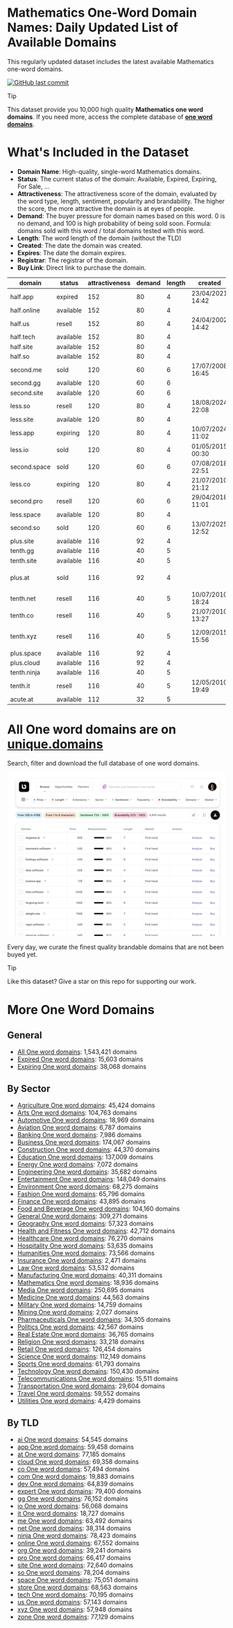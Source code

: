 
# **Mathematics One-Word Domain Names**: Daily Updated List of Available Domains

This regularly updated dataset includes the latest available Mathematics one-word domains.

[![GitHub last commit](https://img.shields.io/github/last-commit/UniqueDomains/mathematics-oneword-domains.svg?style=flat)]() 

> [!TIP]
> This dataset provide you 10,000 high quality **Mathematics one word domains**.
> If you need more, access the complete database of **[one word domains](https://unique.domains?utm_source=github&utm_medium=dataset&utm_campaign=Mathematics&utm_content=description.top)**.

# What's Included in the Dataset

- **Domain Name**: High-quality, single-word Mathematics domains.
- **Status**: The current status of the domain: Available, Expired, Expiring, For Sale, ...
- **Attractiveness**: The attractiveness score of the domain, evaluated by the word type, length, sentiment, popularity and brandability. The higher the score, the more attractive the domain is at eyes of people.
- **Demand**: The buyer pressure for domain names based on this word. 0 is no demand, and 100 is high probability of being sold soon. Formula: domains sold with this word / total domains tested with this word.
- **Length**: The word length of the domain (without the TLD)
- **Created**: The date the domain was created.
- **Expires**: The date the domain expires.
- **Registrar**: The registrar of the domain.
- **Buy Link**: Direct link to purchase the domain.

| domain       | status    | attractiveness | demand | length | created          | expires          | registrar                                               | sectors                              |
| ------------ | --------- | -------------- | ------ | ------ | ---------------- | ---------------- | ------------------------------------------------------- | ------------------------------------ |
| half.app     | expired   | 152            | 80     | 4      | 23/04/2021 14:42 | 23/04/2025 14:42 | GoDaddy.com, LLC                                        | Education,General,Mathematics,Retail |
| half.online  | available | 152            | 80     | 4      |                  |                  |                                                         | Education,General,Mathematics,Retail |
| half.us      | resell    | 152            | 80     | 4      | 24/04/2002 14:42 | 23/04/2026 23:59 | Domain.com, LLC                                         | Education,General,Mathematics,Retail |
| half.tech    | available | 152            | 80     | 4      |                  |                  |                                                         | Education,General,Mathematics,Retail |
| half.site    | available | 152            | 80     | 4      |                  |                  |                                                         | Education,General,Mathematics,Retail |
| half.so      | available | 152            | 80     | 4      |                  |                  |                                                         | Education,General,Mathematics,Retail |
| second.me    | sold      | 120            | 60     | 6      | 17/07/2008 16:45 | 17/07/2027 16:45 | GoDaddy.com, LLC                                        | General,Mathematics                  |
| second.gg    | available | 120            | 60     | 6      |                  |                  |                                                         | General,Mathematics                  |
| second.site  | available | 120            | 60     | 6      |                  |                  |                                                         | General,Mathematics                  |
| less.so      | resell    | 120            | 80     | 4      | 18/08/2024 22:08 | 18/08/2025 22:08 | NameCheap                                               | Business,Education,Mathematics       |
| less.site    | available | 120            | 80     | 4      |                  |                  |                                                         | Business,Education,Mathematics       |
| less.app     | expiring  | 120            | 80     | 4      | 10/07/2024 11:02 | 10/07/2025 11:02 | Sav.com, LLC                                            | Business,Education,Mathematics       |
| less.io      | sold      | 120            | 80     | 4      | 01/05/2015 00:30 | 01/05/2026 00:30 | Porkbun LLC                                             | Business,Education,Mathematics       |
| second.space | sold      | 120            | 60     | 6      | 07/08/2018 22:51 | 07/08/2026 23:59 | Go Daddy, LLC                                           | General,Mathematics                  |
| less.co      | expiring  | 120            | 80     | 4      | 21/07/2010 21:12 | 20/07/2025 23:59 | GoDaddy.com, LLC                                        | Business,Education,Mathematics       |
| second.pro   | resell    | 120            | 60     | 6      | 29/04/2018 11:01 | 29/04/2026 11:01 | Registrar of Domain Names REG.RU LLC                    | General,Mathematics                  |
| less.space   | available | 120            | 80     | 4      |                  |                  |                                                         | Business,Education,Mathematics       |
| second.so    | sold      | 120            | 60     | 6      | 13/07/2025 12:52 | 13/07/2028 12:52 | NameCheap                                               | General,Mathematics                  |
| plus.site    | available | 116            | 92     | 4      |                  |                  |                                                         | Finance,Mathematics,Technology       |
| tenth.gg     | available | 116            | 40     | 5      |                  |                  |                                                         | Mathematics                          |
| tenth.site   | available | 116            | 40     | 5      |                  |                  |                                                         | Mathematics                          |
| plus.at      | sold      | 116            | 92     | 4      |                  |                  | eww ag ( https://nic.at/registrar/592 )                 | Finance,Mathematics,Technology       |
| tenth.net    | resell    | 116            | 40     | 5      | 10/07/2010 18:24 | 10/07/2026 18:24 | GoDaddy.com, LLC                                        | Mathematics                          |
| tenth.co     | resell    | 116            | 40     | 5      | 21/07/2010 13:27 | 20/07/2026 23:59 | eName Technology Co., Ltd.                              | Mathematics                          |
| tenth.xyz    | resell    | 116            | 40     | 5      | 12/09/2015 15:56 | 12/09/2025 23:59 | Alibaba Cloud Computing Ltd. d/b/a HiChina (www.net.cn) | Mathematics                          |
| plus.space   | available | 116            | 92     | 4      |                  |                  |                                                         | Finance,Mathematics,Technology       |
| plus.cloud   | available | 116            | 92     | 4      |                  |                  |                                                         | Finance,Mathematics,Technology       |
| tenth.ninja  | available | 116            | 40     | 5      |                  |                  |                                                         | Mathematics                          |
| tenth.it     | resell    | 116            | 40     | 5      | 12/05/2010 19:49 | 31/05/2026 00:00 |                                                         | Mathematics                          |
| acute.at     | available | 112            | 32     | 5      |                  |                  |                                                         | Mathematics,Medicine,Science         |

# All One word domains are on [unique.domains](https://unique.domains?utm_source=github&utm_medium=dataset&utm_campaign=Mathematics&utm_content=description.bottom)

Search, filter and download the full database of one word domains.

[![Access the only remaining good domain names, before your competitors.](https://github.com/UniqueDomains/mathematics-oneword-domains/blob/main/unique.domains.jpg?raw=true)](https://unique.domains?utm_source=github&utm_medium=dataset&utm_campaign=Mathematics&utm_content=description.image)

Every day, we curate the finest quality brandable domains that are not been buyed yet.

> [!TIP]
> Like this dataset? Give a star on this repo for supporting our work.

# More One Word Domains

## General

- [All One word domains](https://github.com/UniqueDomains/oneword-domains): 1,543,421 domains
- [Expired One word domains](https://github.com/UniqueDomains/expired-oneword-domains): 15,603 domains
- [Expiring One word domains](https://github.com/UniqueDomains/expiring-oneword-domains): 38,068 domains
## By Sector

- [Agriculture One word domains](https://github.com/UniqueDomains/agriculture-oneword-domains): 45,424 domains
- [Arts One word domains](https://github.com/UniqueDomains/arts-oneword-domains): 104,763 domains
- [Automotive One word domains](https://github.com/UniqueDomains/automotive-oneword-domains): 18,969 domains
- [Aviation One word domains](https://github.com/UniqueDomains/aviation-oneword-domains): 6,787 domains
- [Banking One word domains](https://github.com/UniqueDomains/banking-oneword-domains): 7,986 domains
- [Business One word domains](https://github.com/UniqueDomains/business-oneword-domains): 174,067 domains
- [Construction One word domains](https://github.com/UniqueDomains/construction-oneword-domains): 44,370 domains
- [Education One word domains](https://github.com/UniqueDomains/education-oneword-domains): 137,009 domains
- [Energy One word domains](https://github.com/UniqueDomains/energy-oneword-domains): 7,072 domains
- [Engineering One word domains](https://github.com/UniqueDomains/engineering-oneword-domains): 35,682 domains
- [Entertainment One word domains](https://github.com/UniqueDomains/entertainment-oneword-domains): 148,049 domains
- [Environment One word domains](https://github.com/UniqueDomains/environment-oneword-domains): 68,275 domains
- [Fashion One word domains](https://github.com/UniqueDomains/fashion-oneword-domains): 65,796 domains
- [Finance One word domains](https://github.com/UniqueDomains/finance-oneword-domains): 43,895 domains
- [Food and Beverage One word domains](https://github.com/UniqueDomains/food-and-beverage-oneword-domains): 104,160 domains
- [General One word domains](https://github.com/UniqueDomains/general-oneword-domains): 309,271 domains
- [Geography One word domains](https://github.com/UniqueDomains/geography-oneword-domains): 57,323 domains
- [Health and Fitness One word domains](https://github.com/UniqueDomains/health-and-fitness-oneword-domains): 42,712 domains
- [Healthcare One word domains](https://github.com/UniqueDomains/healthcare-oneword-domains): 76,270 domains
- [Hospitality One word domains](https://github.com/UniqueDomains/hospitality-oneword-domains): 53,635 domains
- [Humanities One word domains](https://github.com/UniqueDomains/humanities-oneword-domains): 73,566 domains
- [Insurance One word domains](https://github.com/UniqueDomains/insurance-oneword-domains): 2,471 domains
- [Law One word domains](https://github.com/UniqueDomains/law-oneword-domains): 53,532 domains
- [Manufacturing One word domains](https://github.com/UniqueDomains/manufacturing-oneword-domains): 40,311 domains
- [Mathematics One word domains](https://github.com/UniqueDomains/mathematics-oneword-domains): 18,936 domains
- [Media One word domains](https://github.com/UniqueDomains/media-oneword-domains): 250,695 domains
- [Medicine One word domains](https://github.com/UniqueDomains/medicine-oneword-domains): 44,563 domains
- [Military One word domains](https://github.com/UniqueDomains/military-oneword-domains): 14,759 domains
- [Mining One word domains](https://github.com/UniqueDomains/mining-oneword-domains): 2,027 domains
- [Pharmaceuticals One word domains](https://github.com/UniqueDomains/pharmaceuticals-oneword-domains): 34,305 domains
- [Politics One word domains](https://github.com/UniqueDomains/politics-oneword-domains): 42,567 domains
- [Real Estate One word domains](https://github.com/UniqueDomains/real-estate-oneword-domains): 36,765 domains
- [Religion One word domains](https://github.com/UniqueDomains/religion-oneword-domains): 33,218 domains
- [Retail One word domains](https://github.com/UniqueDomains/retail-oneword-domains): 126,454 domains
- [Science One word domains](https://github.com/UniqueDomains/science-oneword-domains): 112,149 domains
- [Sports One word domains](https://github.com/UniqueDomains/sports-oneword-domains): 61,793 domains
- [Technology One word domains](https://github.com/UniqueDomains/technology-oneword-domains): 150,430 domains
- [Telecommunications One word domains](https://github.com/UniqueDomains/telecommunications-oneword-domains): 15,511 domains
- [Transportation One word domains](https://github.com/UniqueDomains/transportation-oneword-domains): 29,604 domains
- [Travel One word domains](https://github.com/UniqueDomains/travel-oneword-domains): 59,552 domains
- [Utilities One word domains](https://github.com/UniqueDomains/utilities-oneword-domains): 4,429 domains
## By TLD

- [ai One word domains](https://github.com/UniqueDomains/ai-oneword-domains): 54,545 domains
- [app One word domains](https://github.com/UniqueDomains/app-oneword-domains): 59,458 domains
- [at One word domains](https://github.com/UniqueDomains/at-oneword-domains): 77,185 domains
- [cloud One word domains](https://github.com/UniqueDomains/cloud-oneword-domains): 69,358 domains
- [co One word domains](https://github.com/UniqueDomains/co-oneword-domains): 57,494 domains
- [com One word domains](https://github.com/UniqueDomains/com-oneword-domains): 19,883 domains
- [dev One word domains](https://github.com/UniqueDomains/dev-oneword-domains): 64,839 domains
- [expert One word domains](https://github.com/UniqueDomains/expert-oneword-domains): 79,400 domains
- [gg One word domains](https://github.com/UniqueDomains/gg-oneword-domains): 76,152 domains
- [io One word domains](https://github.com/UniqueDomains/io-oneword-domains): 56,068 domains
- [it One word domains](https://github.com/UniqueDomains/it-oneword-domains): 18,727 domains
- [me One word domains](https://github.com/UniqueDomains/me-oneword-domains): 63,492 domains
- [net One word domains](https://github.com/UniqueDomains/net-oneword-domains): 38,314 domains
- [ninja One word domains](https://github.com/UniqueDomains/ninja-oneword-domains): 78,423 domains
- [online One word domains](https://github.com/UniqueDomains/online-oneword-domains): 67,552 domains
- [org One word domains](https://github.com/UniqueDomains/org-oneword-domains): 39,241 domains
- [pro One word domains](https://github.com/UniqueDomains/pro-oneword-domains): 66,417 domains
- [site One word domains](https://github.com/UniqueDomains/site-oneword-domains): 72,640 domains
- [so One word domains](https://github.com/UniqueDomains/so-oneword-domains): 78,204 domains
- [space One word domains](https://github.com/UniqueDomains/space-oneword-domains): 75,051 domains
- [store One word domains](https://github.com/UniqueDomains/store-oneword-domains): 68,563 domains
- [tech One word domains](https://github.com/UniqueDomains/tech-oneword-domains): 70,195 domains
- [us One word domains](https://github.com/UniqueDomains/us-oneword-domains): 57,143 domains
- [xyz One word domains](https://github.com/UniqueDomains/xyz-oneword-domains): 57,948 domains
- [zone One word domains](https://github.com/UniqueDomains/zone-oneword-domains): 77,129 domains
        
